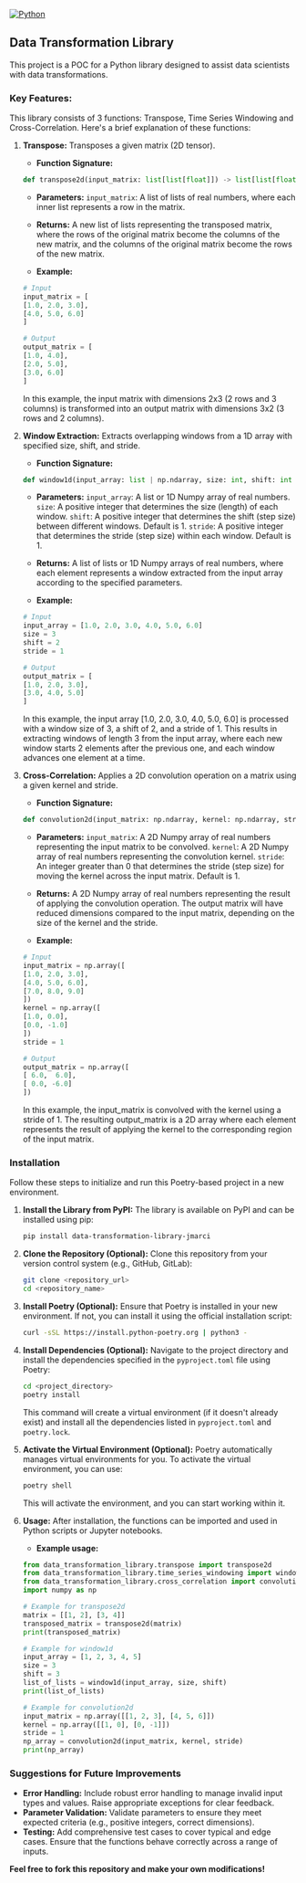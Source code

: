 [![Python](https://img.shields.io/badge/python-3670A0?style=for-the-badge&logo=python&logoColor=ffdd54)](https://www.python.org)

## Data Transformation Library

This project is a POC for a Python library designed to assist data scientists with data transformations.

### Key Features:

This library consists of 3 functions: Transpose, Time Series Windowing and Cross-Correlation.
Here's a brief explanation of these functions:

1. **Transpose:** Transposes a given matrix (2D tensor).

    - **Function Signature:**

    ```python
    def transpose2d(input_matrix: list[list[float]]) -> list[list[float]]:
    ```

    - **Parameters:**
    `input_matrix`: A list of lists of real numbers, where each inner list represents a row in the matrix.

    - **Returns:**
    A new list of lists representing the transposed matrix, where the rows of the original matrix become the columns of the new matrix, and the columns of the original matrix become the rows of the new matrix.

    - **Example:**

    ```python
    # Input
    input_matrix = [
    [1.0, 2.0, 3.0],
    [4.0, 5.0, 6.0]
    ]

    # Output
    output_matrix = [
    [1.0, 4.0],
    [2.0, 5.0],
    [3.0, 6.0]
    ]
    ```
    In this example, the input matrix with dimensions 2x3 (2 rows and 3 columns) is transformed into an output matrix with dimensions 3x2 (3 rows and 2 columns).

2. **Window Extraction:** Extracts overlapping windows from a 1D array with specified size, shift, and stride.

    - **Function Signature:**

    ```python
    def window1d(input_array: list | np.ndarray, size: int, shift: int = 1, stride: int = 1) -> list[list | np.ndarray]:
    ```
    
    - **Parameters:**
    `input_array`: A list or 1D Numpy array of real numbers.
    `size`: A positive integer that determines the size (length) of each window.
    `shift`: A positive integer that determines the shift (step size) between different windows. Default is 1.
    `stride`: A positive integer that determines the stride (step size) within each window. Default is 1.

    - **Returns:**
    A list of lists or 1D Numpy arrays of real numbers, where each element represents a window extracted from the input array according to the specified parameters.

    - **Example:**

    ```python
    # Input
    input_array = [1.0, 2.0, 3.0, 4.0, 5.0, 6.0]
    size = 3
    shift = 2
    stride = 1

    # Output
    output_matrix = [
    [1.0, 2.0, 3.0],
    [3.0, 4.0, 5.0]
    ]
    ```
    In this example, the input array [1.0, 2.0, 3.0, 4.0, 5.0, 6.0] is processed with a window size of 3, a shift of 2, and a stride of 1. This results in extracting windows of length 3 from the input array, where each new window starts 2 elements after the previous one, and each window advances one element at a time.

3. **Cross-Correlation:** Applies a 2D convolution operation on a matrix using a given kernel and stride.

    - **Function Signature:**

    ```python
    def convolution2d(input_matrix: np.ndarray, kernel: np.ndarray, stride: int = 1) -> np.ndarray:
    ```
    
    - **Parameters:**
    `input_matrix`: A 2D Numpy array of real numbers representing the input matrix to be convolved.
    `kernel`: A 2D Numpy array of real numbers representing the convolution kernel.
    `stride`: An integer greater than 0 that determines the stride (step size) for moving the kernel across the input matrix. Default is 1.

    - **Returns:**
    A 2D Numpy array of real numbers representing the result of applying the convolution operation. The output matrix will have reduced dimensions compared to the input matrix, depending on the size of the kernel and the stride.

    - **Example:**

    ```python
    # Input
    input_matrix = np.array([
    [1.0, 2.0, 3.0],
    [4.0, 5.0, 6.0],
    [7.0, 8.0, 9.0]
    ])
    kernel = np.array([
    [1.0, 0.0],
    [0.0, -1.0]
    ])
    stride = 1

    # Output
    output_matrix = np.array([
    [ 6.0,  6.0],
    [ 0.0, -6.0]
    ])
    ```
    In this example, the input_matrix is convolved with the kernel using a stride of 1. The resulting output_matrix is a 2D array where each element represents the result of applying the kernel to the corresponding region of the input matrix.

### Installation

Follow these steps to initialize and run this Poetry-based project in a new environment.

1. **Install the Library from PyPI:** 
The library is available on PyPI and can be installed using pip:

    ```bash
    pip install data-transformation-library-jmarci
    ```

2. **Clone the Repository (Optional):**
Clone this repository from your version control system (e.g., GitHub, GitLab):

    ```bash
    git clone <repository_url>
    cd <repository_name>
    ```

3. **Install Poetry (Optional):**
Ensure that Poetry is installed in your new environment. If not, you can install it using the official installation script:

    ```bash
    curl -sSL https://install.python-poetry.org | python3 -
    ```

4. **Install Dependencies (Optional):**
Navigate to the project directory and install the dependencies specified in the `pyproject.toml` file using Poetry:

    ```bash
    cd <project_directory>
    poetry install
    ```

    This command will create a virtual environment (if it doesn't already exist) and install all the dependencies listed in `pyproject.toml` and `poetry.lock`.

5. **Activate the Virtual Environment (Optional):**
Poetry automatically manages virtual environments for you. To activate the virtual environment, you can use:

    ```bash
    poetry shell
    ```

    This will activate the environment, and you can start working within it.

6. **Usage:**
After installation, the functions can be imported and used in Python scripts or Jupyter notebooks.

    - **Example usage:**

    ```python
    from data_transformation_library.transpose import transpose2d
    from data_transformation_library.time_series_windowing import window1d
    from data_transformation_library.cross_correlation import convolution2d
    import numpy as np

    # Example for transpose2d
    matrix = [[1, 2], [3, 4]]
    transposed_matrix = transpose2d(matrix)
    print(transposed_matrix)

    # Example for window1d
    input_array = [1, 2, 3, 4, 5]
    size = 3
    shift = 3
    list_of_lists = window1d(input_array, size, shift)
    print(list_of_lists)

    # Example for convolution2d
    input_matrix = np.array([[1, 2, 3], [4, 5, 6]])
    kernel = np.array([[1, 0], [0, -1]])
    stride = 1
    np_array = convolution2d(input_matrix, kernel, stride)
    print(np_array)
    ```

### Suggestions for Future Improvements

- **Error Handling:** Include robust error handling to manage invalid input types and values. Raise appropriate exceptions for clear feedback.
- **Parameter Validation:** Validate parameters to ensure they meet expected criteria (e.g., positive integers, correct dimensions).
- **Testing:** Add comprehensive test cases to cover typical and edge cases. Ensure that the functions behave correctly across a range of inputs.

**Feel free to fork this repository and make your own modifications!**
